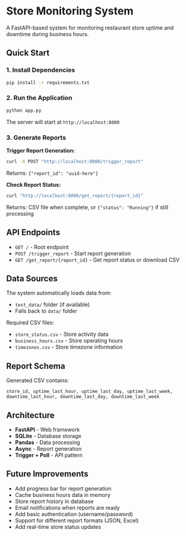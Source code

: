 # Store Monitoring System

A FastAPI-based system for monitoring restaurant store uptime and downtime during business hours.

## Quick Start

### 1. Install Dependencies

```bash
pip install -r requirements.txt
```

### 2. Run the Application

```bash
python app.py
```

The server will start at `http://localhost:8000`

### 3. Generate Reports

**Trigger Report Generation:**

```bash
curl -X POST "http://localhost:8000/trigger_report"
```

Returns: `{"report_id": "uuid-here"}`

**Check Report Status:**

```bash
curl "http://localhost:8000/get_report/{report_id}"
```

Returns: CSV file when complete, or `{"status": "Running"}` if still processing

## API Endpoints

- `GET /` - Root endpoint
- `POST /trigger_report` - Start report generation
- `GET /get_report/{report_id}` - Get report status or download CSV

## Data Sources

The system automatically loads data from:

- `test_data/` folder (if available)
- Falls back to `data/` folder

Required CSV files:

- `store_status.csv` - Store activity data
- `business_hours.csv` - Store operating hours
- `timezones.csv` - Store timezone information

## Report Schema

Generated CSV contains:

```
store_id, uptime_last_hour, uptime_last_day, uptime_last_week, downtime_last_hour, downtime_last_day, downtime_last_week
```

## Architecture

- **FastAPI** - Web framework
- **SQLite** - Database storage
- **Pandas** - Data processing
- **Async** - Report generation
- **Trigger + Poll** - API pattern

## Future Improvements

- Add progress bar for report generation
- Cache business hours data in memory
- Store report history in database
- Email notifications when reports are ready
- Add basic authentication (username/password)
- Support for different report formats (JSON, Excel)
- Add real-time store status updates
